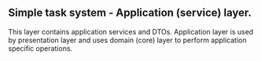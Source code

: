 ﻿Simple task system - Application (service) layer.
-----------------------------------------

This layer contains application services and DTOs. Application layer is used by presentation layer and uses domain (core) layer to perform application specific operations.